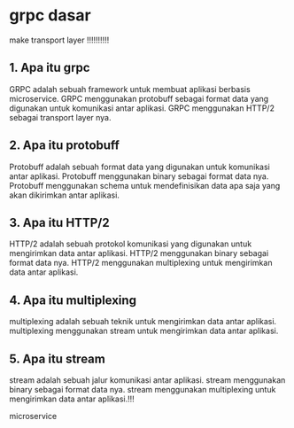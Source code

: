 # grpc dasar

make transport layer !!!!!!!!!!

## 1. Apa itu grpc
GRPC adalah sebuah framework untuk membuat aplikasi berbasis microservice. GRPC menggunakan protobuff sebagai format data yang digunakan untuk komunikasi antar aplikasi. GRPC menggunakan HTTP/2 sebagai transport layer nya.

## 2. Apa itu protobuff
Protobuff adalah sebuah format data yang digunakan untuk komunikasi antar aplikasi. Protobuff menggunakan binary sebagai format data nya. Protobuff menggunakan schema untuk mendefinisikan data apa saja yang akan dikirimkan antar aplikasi.

## 3. Apa itu HTTP/2
HTTP/2 adalah sebuah protokol komunikasi yang digunakan untuk mengirimkan data antar aplikasi. HTTP/2 menggunakan binary sebagai format data nya. HTTP/2 menggunakan multiplexing untuk mengirimkan data antar aplikasi.

## 4. Apa itu multiplexing
multiplexing adalah sebuah teknik untuk mengirimkan data antar aplikasi. multiplexing menggunakan stream untuk mengirimkan data antar aplikasi.

## 5. Apa itu stream
stream adalah sebuah jalur komunikasi antar aplikasi. stream menggunakan binary sebagai format data nya. stream menggunakan multiplexing untuk mengirimkan data antar aplikasi.!!!


microservice
